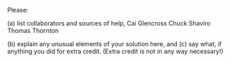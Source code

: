 Please:

(a) list collaborators and sources of help,
Cai Glencross
Chuck Shaviro
Thomas Thornton

(b) explain any unusual elements of your solution here, and
(c) say what, if anything you did for extra credit. (Extra credit is
    not in any way necessary!)
